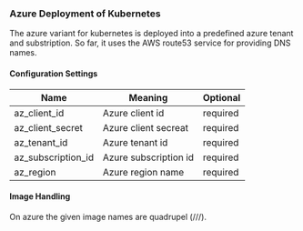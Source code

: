 ### Azure Deployment of Kubernetes

The azure variant for kubernetes is deployed into a predefined azure tenant and substription.
So far, it uses the AWS route53 service for providing DNS names.


#### Configuration Settings

|Name|Meaning|Optional|
|--|--|--|
|az_client_id|Azure client id|required|
|az_client_secret|Azure client secreat|required|
|az_tenant_id|Azure tenant id|required|
|az_subscription_id|Azure subscription id|required|
|az_region|Azure region name|required|

#### Image Handling

On azure the given image names are quadrupel (<publisher>/<offer>/<sku>/<version>).
